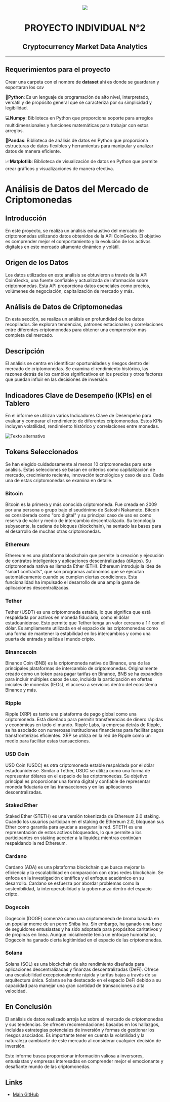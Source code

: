 <p align="center">
  <img src="src/stock-market-6531146_1280.jpg">
</p>

<h1 align="center"> PROYECTO INDIVIDUAL N°2</h1>

<h2 align="center">Cryptocurrency Market Data Analytics</h2>

<hr>

## Requerimientos para el proyecto

<p align="justify">

  Crear una carpeta con el nombre de **dataset** ahi es donde se guardaran y exportaran los csv

  🐍**Python**:  Es un lenguaje de programación de alto nivel, interpretado, versátil y de propósito general que se caracteriza por su simplicidad y legibilidad. 

  💻**Numpy**: Biblioteca en Python que proporciona soporte para arreglos multidimensionales y funciones matemáticas para trabajar con estos arreglos. 

  🐼**Pandas**: Biblioteca de análisis de datos en Python que proporciona estructuras de datos flexibles y herramientas para manipular y analizar datos de manera eficiente.

  📈**Matplotlib**:  Biblioteca de visualización de datos en Python que permite crear gráficos y visualizaciones de manera efectiva.


# Análisis de Datos del Mercado de Criptomonedas

## Introducción
En este proyecto, se realiza un análisis exhaustivo del mercado de criptomonedas utilizando datos obtenidos de la API CoinGecko. El objetivo es comprender mejor el comportamiento y la evolución de los activos digitales en este mercado altamente dinámico y volátil.

## Origen de los Datos
Los datos utilizados en este análisis se obtuvieron a través de la API CoinGecko, una fuente confiable y actualizada de información sobre criptomonedas. Esta API proporciona datos esenciales como precios, volúmenes de negociación, capitalización de mercado y más.

## Análisis de Datos de Criptomonedas
En esta sección, se realiza un análisis en profundidad de los datos recopilados. Se exploran tendencias, patrones estacionales y correlaciones entre diferentes criptomonedas para obtener una comprensión más completa del mercado.

## Descripción
El análisis se centra en identificar oportunidades y riesgos dentro del mercado de criptomonedas. Se examina el rendimiento histórico, las razones detrás de los cambios significativos en los precios y otros factores que puedan influir en las decisiones de inversión.

## Indicadores Clave de Desempeño (KPIs) en el Tablero
En el informe se utilizan varios Indicadores Clave de Desempeño para evaluar y comparar el rendimiento de diferentes criptomonedas. Estos KPIs incluyen volatilidad, rendimiento histórico y correlaciones entre monedas.

![Texto alternativo](src/cryptocurrency-3409725_1280.jpg)

## Tokens Seleccionados
Se han elegido cuidadosamente al menos 10 criptomonedas para este análisis. Estas selecciones se basan en criterios como capitalización de mercado, crecimiento reciente, innovación tecnológica y caso de uso. Cada una de estas criptomonedas se examina en detalle.

### Bitcoin
Bitcoin es la primera y más conocida criptomoneda. Fue creada en 2009 por una persona o grupo bajo el seudónimo de Satoshi Nakamoto. Bitcoin es considerada como "oro digital" y su principal caso de uso es como reserva de valor y medio de intercambio descentralizado. Su tecnología subyacente, la cadena de bloques (blockchain), ha sentado las bases para el desarrollo de muchas otras criptomonedas.

### Ethereum
Ethereum es una plataforma blockchain que permite la creación y ejecución de contratos inteligentes y aplicaciones descentralizadas (dApps). Su criptomoneda nativa es llamada Ether (ETH). Ethereum introdujo la idea de "smart contracts", que son programas autónomos que se ejecutan automáticamente cuando se cumplen ciertas condiciones. Esta funcionalidad ha impulsado el desarrollo de una amplia gama de aplicaciones descentralizadas.

### Tether
Tether (USDT) es una criptomoneda estable, lo que significa que está respaldada por activos en moneda fiduciaria, como el dólar estadounidense. Esto permite que Tether tenga un valor cercano a 1:1 con el dólar. Es ampliamente utilizada en el espacio de las criptomonedas como una forma de mantener la estabilidad en los intercambios y como una puerta de entrada y salida al mundo cripto.

### Binancecoin
Binance Coin (BNB) es la criptomoneda nativa de Binance, una de las principales plataformas de intercambio de criptomonedas. Originalmente creado como un token para pagar tarifas en Binance, BNB se ha expandido para incluir múltiples casos de uso, incluida la participación en ofertas iniciales de monedas (IEOs), el acceso a servicios dentro del ecosistema Binance y más.

### Ripple
Ripple (XRP) es tanto una plataforma de pago global como una criptomoneda. Está diseñado para permitir transferencias de dinero rápidas y económicas en todo el mundo. Ripple Labs, la empresa detrás de Ripple, se ha asociado con numerosas instituciones financieras para facilitar pagos transfronterizos eficientes. XRP se utiliza en la red de Ripple como un medio para facilitar estas transacciones.

### USD Coin
USD Coin (USDC) es otra criptomoneda estable respaldada por el dólar estadounidense. Similar a Tether, USDC se utiliza como una forma de representar dólares en el espacio de las criptomonedas. Su objetivo principal es proporcionar una forma digital y confiable de representar moneda fiduciaria en las transacciones y en las aplicaciones descentralizadas.

### Staked Ether
Staked Ether (STETH) es una versión tokenizada de Ethereum 2.0 staking. Cuando los usuarios participan en el staking de Ethereum 2.0, bloquean sus Ether como garantía para ayudar a asegurar la red. STETH es una representación de estos activos bloqueados, lo que permite a los participantes en staking acceder a la liquidez mientras continúan respaldando la red Ethereum.

### Cardano
Cardano (ADA) es una plataforma blockchain que busca mejorar la eficiencia y la escalabilidad en comparación con otras redes blockchain. Se enfoca en la investigación científica y el enfoque académico en su desarrollo. Cardano se esfuerza por abordar problemas como la sostenibilidad, la interoperabilidad y la gobernanza dentro del espacio cripto.

### Dogecoin
Dogecoin (DOGE) comenzó como una criptomoneda de broma basada en un popular meme de un perro Shiba Inu. Sin embargo, ha ganado una base de seguidores entusiastas y ha sido adoptada para propósitos caritativos y de propinas en línea. Aunque inicialmente tenía un enfoque humorístico, Dogecoin ha ganado cierta legitimidad en el espacio de las criptomonedas.

### Solana
Solana (SOL) es una blockchain de alto rendimiento diseñada para aplicaciones descentralizadas y finanzas descentralizadas (DeFi). Ofrece una escalabilidad excepcionalmente rápida y tarifas bajas a través de su arquitectura única. Solana se ha destacado en el espacio DeFi debido a su capacidad para manejar una gran cantidad de transacciones a alta velocidad.


## En Conclusión
El análisis de datos realizado arroja luz sobre el mercado de criptomonedas y sus tendencias. Se ofrecen recomendaciones basadas en los hallazgos, incluidas estrategias potenciales de inversión y formas de gestionar los riesgos asociados. Es importante tener en cuenta la volatilidad y la naturaleza cambiante de este mercado al considerar cualquier decisión de inversión.

Este informe busca proporcionar información valiosa a inversores, entusiastas y empresas interesadas en comprender mejor el emocionante y desafiante mundo de las criptomonedas.





## **Links**

+ [Main GitHub](https://github.com/gdelrio0410)